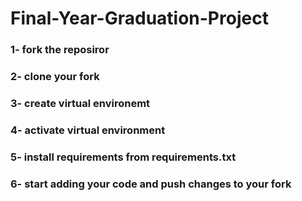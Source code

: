 # Final-Year-Graduation-Project

### 1- fork the reposiror
### 2- clone your fork
### 3- create virtual environemt
### 4- activate virtual environment
### 5- install requirements from requirements.txt
### 6- start adding your code and push changes to your fork
